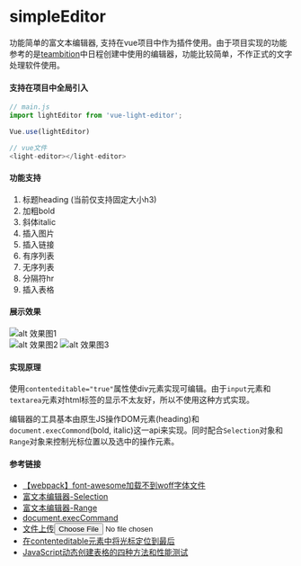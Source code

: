 # simpleEditor
功能简单的富文本编辑器, 支持在vue项目中作为插件使用。由于项目实现的功能参考的是[teambition](https://www.teambition.com/)中日程创建中使用的编辑器，功能比较简单，不作正式的文字处理软件使用。


#### 支持在项目中全局引入
```javascript
// main.js
import lightEditor from 'vue-light-editor';

Vue.use(lightEditor)

// vue文件
<light-editor></light-editor>
```

#### 功能支持
1. 标题heading (当前仅支持固定大小h3)
2. 加粗bold
3. 斜体italic
4. 插入图片
5. 插入链接
6. 有序列表
7. 无序列表
8. 分隔符hr
9. 插入表格

#### 展示效果
![alt 效果图1](https://note.youdao.com/yws/public/resource/2f9dd0205a972ef294d6906edeb10a61/xmlnote/C1DA143BAEC94427AA680289520C92EF/8407)  
![alt 效果图2](https://note.youdao.com/yws/public/resource/2f9dd0205a972ef294d6906edeb10a61/xmlnote/17FCE2CF327E488BBF4663C02D03D730/8409)
![alt 效果图3](https://note.youdao.com/yws/public/resource/2f9dd0205a972ef294d6906edeb10a61/xmlnote/4370C8B6799946C09B38EF2B846AD0E5/8398)

#### 实现原理
使用`contenteditable="true"`属性使div元素实现可编辑。由于`input`元素和`textarea`元素对html标签的显示不太友好，所以不使用这种方式实现。  

编辑器的工具基本由原生JS操作DOM元素(heading)和`document.execCommond`(bold, italic)这一api来实现。同时配合`Selection`对象和`Range`对象来控制光标位置以及选中的操作元素。

#### 参考链接
* [【webpack】font-awesome加载不到woff字体文件](https://www.jianshu.com/p/964cdd5eb0a0)  
* [富文本编辑器-Selection](https://developer.mozilla.org/zh-CN/docs/Web/API/Selection)  
* [富文本编辑器-Range](https://developer.mozilla.org/zh-CN/docs/Web/API/Selection)  
*  [document.execCommand](https://developer.mozilla.org/zh-CN/docs/Web/API/Document/execCommand)  
* [文件上传<input type="file">](https://developer.mozilla.org/zh-CN/docs/Web/HTML/Element/Input/file)  
* [在contenteditable元素中将光标定位到最后](https://www.cnblogs.com/ybixian/p/10601224.html)
* [JavaScript动态创建表格的四种方法和性能测试](https://blog.51cto.com/jeoff/225188)